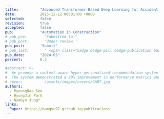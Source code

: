 ```yaml
---
title:          "Advanced Transformer-Based Deep Learning for Accident Prevention in Construction Sites"
date:           2025-12-12 00:01:00 +0800
selected:       false
revision:       true
accepted:       false
pub:            "Automation in Construction"
# pub_pre:        "Submitted to "
# pub_post:       'Under review.'
pub_post:       'Submit'
# pub_last:       ' <span class="badge badge-pill badge-publication badge-success">Spotlight</span>'
pub_date:       "2024-05"
percent:        0.3

#abstract: >-
#  We propose a context-aware hyper-personalized recommendation system for kiosk IoT devices, addressing data imbalance across domains with an efficient self-supervised learning method.
#  The system demonstrated a 20% improvement in performance metrics and an additional 0.8% gain with self-supervised learning, ensuring high-quality recommendations and optimal resource usage.
# cover:          /assets/images/covers/CART.jpg
authors:
  - MyoungBae Seo
  - HyungJin Park
  - NamGyu Jung*
links:
  Paper: https://namgyu97.github.io/publications
---
```

